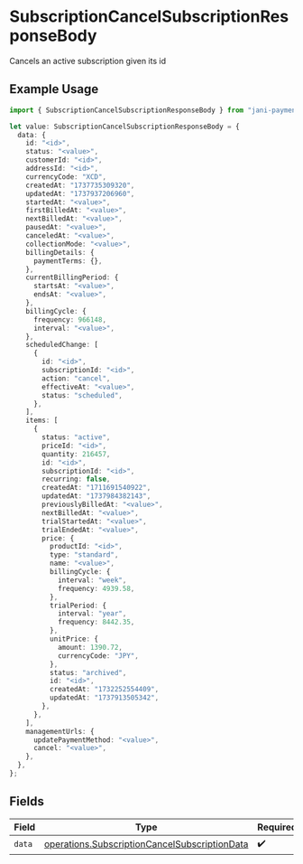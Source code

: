 # SubscriptionCancelSubscriptionResponseBody

Cancels an active subscription given its id

## Example Usage

```typescript
import { SubscriptionCancelSubscriptionResponseBody } from "jani-payments/models/operations";

let value: SubscriptionCancelSubscriptionResponseBody = {
  data: {
    id: "<id>",
    status: "<value>",
    customerId: "<id>",
    addressId: "<id>",
    currencyCode: "XCD",
    createdAt: "1737735309320",
    updatedAt: "1737937206960",
    startedAt: "<value>",
    firstBilledAt: "<value>",
    nextBilledAt: "<value>",
    pausedAt: "<value>",
    canceledAt: "<value>",
    collectionMode: "<value>",
    billingDetails: {
      paymentTerms: {},
    },
    currentBillingPeriod: {
      startsAt: "<value>",
      endsAt: "<value>",
    },
    billingCycle: {
      frequency: 966148,
      interval: "<value>",
    },
    scheduledChange: [
      {
        id: "<id>",
        subscriptionId: "<id>",
        action: "cancel",
        effectiveAt: "<value>",
        status: "scheduled",
      },
    ],
    items: [
      {
        status: "active",
        priceId: "<id>",
        quantity: 216457,
        id: "<id>",
        subscriptionId: "<id>",
        recurring: false,
        createdAt: "1711691540922",
        updatedAt: "1737984382143",
        previouslyBilledAt: "<value>",
        nextBilledAt: "<value>",
        trialStartedAt: "<value>",
        trialEndedAt: "<value>",
        price: {
          productId: "<id>",
          type: "standard",
          name: "<value>",
          billingCycle: {
            interval: "week",
            frequency: 4939.58,
          },
          trialPeriod: {
            interval: "year",
            frequency: 8442.35,
          },
          unitPrice: {
            amount: 1390.72,
            currencyCode: "JPY",
          },
          status: "archived",
          id: "<id>",
          createdAt: "1732252554409",
          updatedAt: "1737913505342",
        },
      },
    ],
    managementUrls: {
      updatePaymentMethod: "<value>",
      cancel: "<value>",
    },
  },
};
```

## Fields

| Field                                                                                                          | Type                                                                                                           | Required                                                                                                       | Description                                                                                                    |
| -------------------------------------------------------------------------------------------------------------- | -------------------------------------------------------------------------------------------------------------- | -------------------------------------------------------------------------------------------------------------- | -------------------------------------------------------------------------------------------------------------- |
| `data`                                                                                                         | [operations.SubscriptionCancelSubscriptionData](../../models/operations/subscriptioncancelsubscriptiondata.md) | :heavy_check_mark:                                                                                             | N/A                                                                                                            |